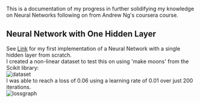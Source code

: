 This is a documentation of my progress in further solidifying my knowledge on Neural Networks following on from Andrew Ng's coursera course.  

## Neural Network with One Hidden Layer
See [Link](https://github.com/JanThan/LearningML/blob/master/NeuralNetwork/NN_withHiddenLayer.py) for my first implementation of a Neural Network with a single hidden layer from scratch.  
I created a non-linear dataset to test this on using 'make moons' from the Scikit library:  
![dataset](https://github.com/JanThan/LearningML/blob/master/NeuralNetwork/images/Data.png)  
I was able to reach a loss of 0.06 using a learning rate of 0.01 over just 200 iterations.  
![lossgraph](https://github.com/JanThan/LearningML/blob/master/NeuralNetwork/images/NN_with_hidden_cost.png)
